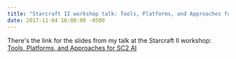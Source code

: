 ```yaml
---
title: "Starcraft II workshop talk: Tools, Platforms, and Approaches for SC2 AI"
date: 2017-11-04 16:00:00 -0500
---
```


There's the link for the slides from my talk at the Starcraft II workshop:
[Tools, Platforms, and Approaches for SC2 AI](assets/resume.pdf)
